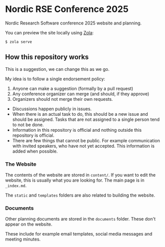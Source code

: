 # Nordic RSE Conference 2025

Nordic Research Software conference 2025 website and planning.


You can preview the site locally using
[Zola](https://www.getzola.org/documentation/getting-started/overview/):

```
$ zola serve
```


## How this repository works

This is a suggestion, we can change this as we go.

My idea is to follow a single endorsement policy:
 1. Anyone can make a suggestion (formally by a pull request)
 2. Any conference organizer can merge (and should, if they approve)
 3. Organizers should not merge their own requests.

- Discussions happen publicly in issues.
- When there is an actual task to do, this should be a new issue and should be assigned. Tasks that are not assigned to a single person tend to not be done.
- Information in this repository is official and nothing outside this repository is official.
- There are few things that cannot be public. For example communication with invited speakers, who
  have not yet accepted. This information is added when possible.


### The Website

The contents of the website are stored in `content/`. If you want to edit
the website, this is usually what you are looking for. The main page is
in `_index.md`.

The `static` and `templates` folders are also related to building the website.


### Documents

Other planning documents are stored in the `documents` folder. These don't
appear on the website.

These include for example email templates, social media messages and meeting minutes.
